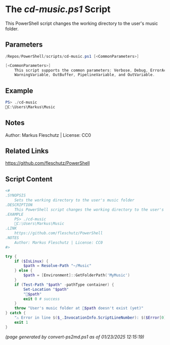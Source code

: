 The *cd-music.ps1* Script
===========================

This PowerShell script changes the working directory to the user's music folder.

Parameters
----------
```powershell
/Repos/PowerShell/scripts/cd-music.ps1 [<CommonParameters>]

[<CommonParameters>]
    This script supports the common parameters: Verbose, Debug, ErrorAction, ErrorVariable, WarningAction, 
    WarningVariable, OutBuffer, PipelineVariable, and OutVariable.
```

Example
-------
```powershell
PS> ./cd-music
📂C:\Users\Markus\Music

```

Notes
-----
Author: Markus Fleschutz | License: CC0

Related Links
-------------
https://github.com/fleschutz/PowerShell

Script Content
--------------
```powershell
<#
.SYNOPSIS
	Sets the working directory to the user's music folder
.DESCRIPTION
	This PowerShell script changes the working directory to the user's music folder.
.EXAMPLE
	PS> ./cd-music
	📂C:\Users\Markus\Music
.LINK
	https://github.com/fleschutz/PowerShell
.NOTES
	Author: Markus Fleschutz | License: CC0
#>

try {
	if ($IsLinux) {
		$path = Resolve-Path "~/Music"
	} else {
		$path = [Environment]::GetFolderPath('MyMusic')
	}
	if (Test-Path "$path" -pathType container) {
		Set-Location "$path"
		"📂$path"
		exit 0 # success
	}
	throw "User's music folder at 📂$path doesn't exist (yet)"
} catch {
	"⚠️ Error in line $($_.InvocationInfo.ScriptLineNumber): $($Error[0])"
	exit 1
}
```

*(page generated by convert-ps2md.ps1 as of 01/23/2025 12:15:19)*
